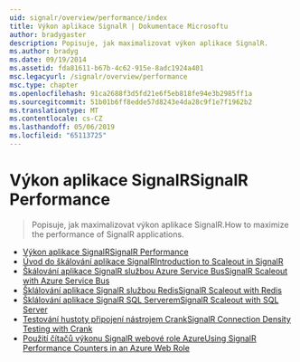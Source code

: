 ```yaml
---
uid: signalr/overview/performance/index
title: Výkon aplikace SignalR | Dokumentace Microsoftu
author: bradygaster
description: Popisuje, jak maximalizovat výkon aplikace SignalR.
ms.author: bradyg
ms.date: 09/19/2014
ms.assetid: fda81611-b67b-4c62-915e-8adc1924a401
msc.legacyurl: /signalr/overview/performance
msc.type: chapter
ms.openlocfilehash: 91ca2688f3d5fd21e6f5eb818fe94e3b2985ff1a
ms.sourcegitcommit: 51b01b6ff8edde57d8243e4da28c9f1e7f1962b2
ms.translationtype: MT
ms.contentlocale: cs-CZ
ms.lasthandoff: 05/06/2019
ms.locfileid: "65113725"
---
```

# <a name="signalr-performance"></a><span data-ttu-id="1c7cd-103">Výkon aplikace SignalR</span><span class="sxs-lookup"><span data-stu-id="1c7cd-103">SignalR Performance</span></span>

> <span data-ttu-id="1c7cd-104">Popisuje, jak maximalizovat výkon aplikace SignalR.</span><span class="sxs-lookup"><span data-stu-id="1c7cd-104">How to maximize the performance of SignalR applications.</span></span>

- [<span data-ttu-id="1c7cd-105">Výkon aplikace SignalR</span><span class="sxs-lookup"><span data-stu-id="1c7cd-105">SignalR Performance</span></span>](signalr-performance.md)
- [<span data-ttu-id="1c7cd-106">Úvod do škálování aplikace SignalR</span><span class="sxs-lookup"><span data-stu-id="1c7cd-106">Introduction to Scaleout in SignalR</span></span>](scaleout-in-signalr.md)
- [<span data-ttu-id="1c7cd-107">Škálování aplikace SignalR službou Azure Service Bus</span><span class="sxs-lookup"><span data-stu-id="1c7cd-107">SignalR Scaleout with Azure Service Bus</span></span>](scaleout-with-windows-azure-service-bus.md)
- [<span data-ttu-id="1c7cd-108">Šklálování aplikace SignalR službou Redis</span><span class="sxs-lookup"><span data-stu-id="1c7cd-108">SignalR Scaleout with Redis</span></span>](scaleout-with-redis.md)
- [<span data-ttu-id="1c7cd-109">Šklálování aplikace SignalR SQL Serverem</span><span class="sxs-lookup"><span data-stu-id="1c7cd-109">SignalR Scaleout with SQL Server</span></span>](scaleout-with-sql-server.md)
- [<span data-ttu-id="1c7cd-110">Testování hustoty připojení nástrojem Crank</span><span class="sxs-lookup"><span data-stu-id="1c7cd-110">SignalR Connection Density Testing with Crank</span></span>](signalr-connection-density-testing-with-crank.md)
- [<span data-ttu-id="1c7cd-111">Použití čítačů výkonu SignalR webové role Azure</span><span class="sxs-lookup"><span data-stu-id="1c7cd-111">Using SignalR Performance Counters in an Azure Web Role</span></span>](using-signalr-performance-counters-in-an-azure-web-role.md)
